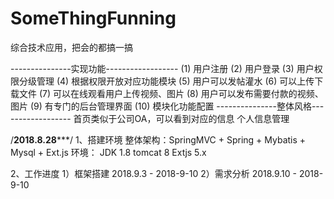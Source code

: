 # SomeThingFunning
综合技术应用，把会的都搞一搞

---------------实现功能------------------
(1)	用户注册
(2)	用户登录
(3)	用户权限分级管理
(4)	根据权限开放对应功能模块
(5)	用户可以发帖灌水
(6)	可以上传下载文件
(7)	可以在线观看用户上传视频、图片
(8)	用户可以发布需要付款的视频、图片
(9)	有专门的后台管理界面
(10)	模块化功能配置
---------------整体风格------------------
首页类似于公司OA，可以看到对应的信息
个人信息管理



/******2018.8.28*********/
1、搭建环境
   整体架构：SpringMVC + Spring + Mybatis + Mysql + Ext.js
   环境：
       JDK 1.8
       tomcat 8
       Extjs 5.x

2、工作进度
  1）框架搭建 2018.9.3 - 2018-9-10
  2）需求分析 2018.9.10 - 2018-9-10
